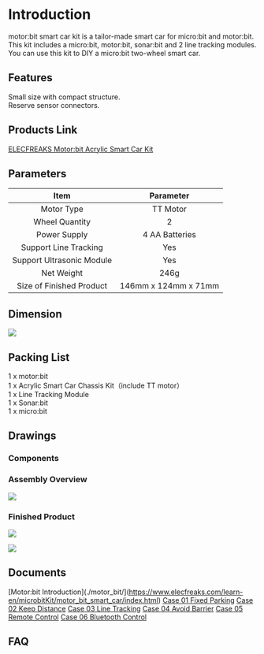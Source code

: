 # Introduction


motor:bit smart car kit is a tailor-made smart car for micro:bit and motor:bit. This kit includes a micro:bit, motor:bit, sonar:bit and 2 line tracking modules. You can use this kit to DIY a micro:bit two-wheel smart car.


## Features  

 Small size with compact structure.  
 Reserve sensor connectors.  

## Products Link

[ELECFREAKS Motor:bit Acrylic Smart Car Kit](https://www.elecfreaks.com/motor-bit-acrylic-smart-car-kit.html)

## Parameters


Item |Parameter
:-:|:-:
Motor Type|TT Motor
Wheel Quantity|2 
Power Supply|4 AA Batteries
Support Line Tracking|Yes
Support Ultrasonic Module|Yes
Net Weight|246g
Size of Finished Product|146mm x 124mm x 71mm


## Dimension  

![](./images/vehvUKJ.jpg)


## Packing List  

 1 x motor:bit  
 1 x Acrylic Smart Car Chassis Kit（include TT motor）  
 1 x Line Tracking Module  
 1 x Sonar:bit  
 1 x micro:bit  


## Drawings  

### Components  

### Assembly Overview  

![](./images/yeShOQZ.jpg)

### Finished Product  

![](./images/jfltEih.jpg)

![](./images/AuBmsFz.jpg)


## Documents  

 [Motor:bit Introduction](./motor_bit/](https://www.elecfreaks.com/learn-en/microbitKit/motor_bit_smart_car/index.html) 
 [Case 01 Fixed Parking](https://www.elecfreaks.com/learn-en/microbitKit/motor_bit_smart_car/motor_bit_smart_car_case_01.html)
 [Case 02 Keep Distance](https://www.elecfreaks.com/learn-en/microbitKit/motor_bit_smart_car/motor_bit_smart_car_case_02.html)
 [Case 03 Line Tracking](https://www.elecfreaks.com/learn-en/microbitKit/motor_bit_smart_car/motor_bit_smart_car_case_03.html) 
 [Case 04 Avoid Barrier](https://www.elecfreaks.com/learn-en/microbitKit/motor_bit_smart_car/motor_bit_smart_car_case_04.html)
 [Case 05 Remote Control](https://www.elecfreaks.com/learn-en/microbitKit/motor_bit_smart_car/motor_bit_smart_car_case_05.html)
 [Case 06 Bluetooth Control](https://www.elecfreaks.com/learn-en/microbitKit/motor_bit_smart_car/motor_bit_smart_car_case_06.html)

## FAQ  

